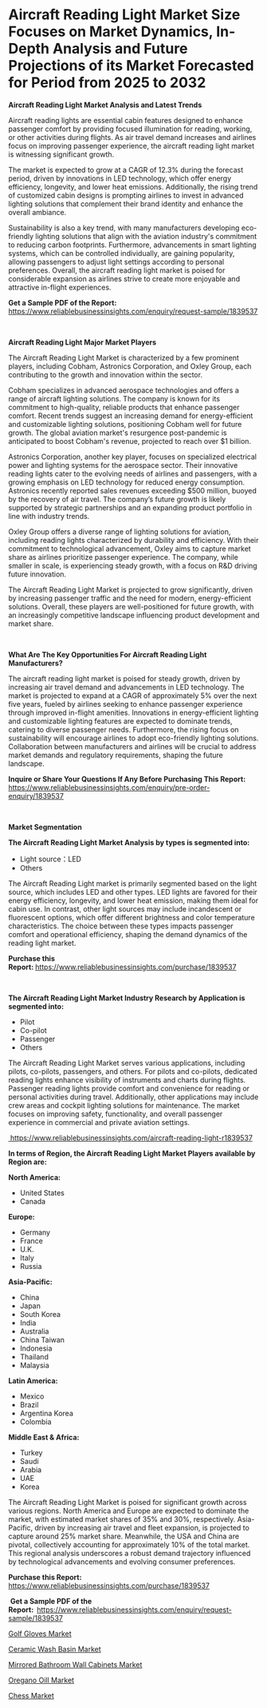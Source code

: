 <p><h1>Aircraft Reading Light Market Size Focuses on Market Dynamics, In-Depth Analysis and Future Projections of its Market Forecasted for Period from 2025 to 2032</h1></p><p><strong>Aircraft Reading Light Market Analysis and Latest Trends</strong></p>
<p><p>Aircraft reading lights are essential cabin features designed to enhance passenger comfort by providing focused illumination for reading, working, or other activities during flights. As air travel demand increases and airlines focus on improving passenger experience, the aircraft reading light market is witnessing significant growth. </p><p>The market is expected to grow at a CAGR of 12.3% during the forecast period, driven by innovations in LED technology, which offer energy efficiency, longevity, and lower heat emissions. Additionally, the rising trend of customized cabin designs is prompting airlines to invest in advanced lighting solutions that complement their brand identity and enhance the overall ambiance.</p><p>Sustainability is also a key trend, with many manufacturers developing eco-friendly lighting solutions that align with the aviation industry's commitment to reducing carbon footprints. Furthermore, advancements in smart lighting systems, which can be controlled individually, are gaining popularity, allowing passengers to adjust light settings according to personal preferences. Overall, the aircraft reading light market is poised for considerable expansion as airlines strive to create more enjoyable and attractive in-flight experiences.</p></p>
<p><strong>Get a Sample PDF of the Report:&nbsp;</strong> <a href="https://www.reliablebusinessinsights.com/enquiry/request-sample/1839537?utm_campaign=117&utm_medium=2&utm_source=Github&utm_content=ia&utm_term=04042025&utm_id=aircraft-reading-light">https://www.reliablebusinessinsights.com/enquiry/request-sample/1839537</a></p>
<p>&nbsp;</p>
<p><strong>Aircraft Reading Light Major Market Players</strong></p>
<p><p>The Aircraft Reading Light Market is characterized by a few prominent players, including Cobham, Astronics Corporation, and Oxley Group, each contributing to the growth and innovation within the sector.</p><p>Cobham specializes in advanced aerospace technologies and offers a range of aircraft lighting solutions. The company is known for its commitment to high-quality, reliable products that enhance passenger comfort. Recent trends suggest an increasing demand for energy-efficient and customizable lighting solutions, positioning Cobham well for future growth. The global aviation market's resurgence post-pandemic is anticipated to boost Cobham's revenue, projected to reach over $1 billion.</p><p>Astronics Corporation, another key player, focuses on specialized electrical power and lighting systems for the aerospace sector. Their innovative reading lights cater to the evolving needs of airlines and passengers, with a growing emphasis on LED technology for reduced energy consumption. Astronics recently reported sales revenues exceeding $500 million, buoyed by the recovery of air travel. The company’s future growth is likely supported by strategic partnerships and an expanding product portfolio in line with industry trends.</p><p>Oxley Group offers a diverse range of lighting solutions for aviation, including reading lights characterized by durability and efficiency. With their commitment to technological advancement, Oxley aims to capture market share as airlines prioritize passenger experience. The company, while smaller in scale, is experiencing steady growth, with a focus on R&D driving future innovation.</p><p>The Aircraft Reading Light Market is projected to grow significantly, driven by increasing passenger traffic and the need for modern, energy-efficient solutions. Overall, these players are well-positioned for future growth, with an increasingly competitive landscape influencing product development and market share.</p></p>
<p>&nbsp;</p>
<p><strong>What Are The Key Opportunities For Aircraft Reading Light Manufacturers?</strong></p>
<p><p>The aircraft reading light market is poised for steady growth, driven by increasing air travel demand and advancements in LED technology. The market is projected to expand at a CAGR of approximately 5% over the next five years, fueled by airlines seeking to enhance passenger experience through improved in-flight amenities. Innovations in energy-efficient lighting and customizable lighting features are expected to dominate trends, catering to diverse passenger needs. Furthermore, the rising focus on sustainability will encourage airlines to adopt eco-friendly lighting solutions. Collaboration between manufacturers and airlines will be crucial to address market demands and regulatory requirements, shaping the future landscape.</p></p>
<p><strong>Inquire or Share Your Questions If Any Before Purchasing This Report:</strong> <a href="https://www.reliablebusinessinsights.com/enquiry/pre-order-enquiry/1839537?utm_campaign=117&utm_medium=2&utm_source=Github&utm_content=ia&utm_term=04042025&utm_id=aircraft-reading-light">https://www.reliablebusinessinsights.com/enquiry/pre-order-enquiry/1839537</a></p>
<p>&nbsp;</p>
<p><strong>Market Segmentation</strong></p>
<p><strong>The Aircraft Reading Light Market Analysis by types is segmented into:</strong></p>
<p><ul><li>Light source：LED</li><li>Others</li></ul></p>
<p><p>The Aircraft Reading Light market is primarily segmented based on the light source, which includes LED and other types. LED lights are favored for their energy efficiency, longevity, and lower heat emission, making them ideal for cabin use. In contrast, other light sources may include incandescent or fluorescent options, which offer different brightness and color temperature characteristics. The choice between these types impacts passenger comfort and operational efficiency, shaping the demand dynamics of the reading light market.</p></p>
<p><strong>Purchase this Report:&nbsp;</strong><a href="https://www.reliablebusinessinsights.com/purchase/1839537?utm_campaign=117&utm_medium=2&utm_source=Github&utm_content=ia&utm_term=04042025&utm_id=aircraft-reading-light">https://www.reliablebusinessinsights.com/purchase/1839537</a></p>
<p>&nbsp;</p>
<p><strong>The Aircraft Reading Light Market Industry Research by Application is segmented into:</strong></p>
<p><ul><li>Pilot</li><li>Co-pilot</li><li>Passenger</li><li>Others</li></ul></p>
<p><p>The Aircraft Reading Light Market serves various applications, including pilots, co-pilots, passengers, and others. For pilots and co-pilots, dedicated reading lights enhance visibility of instruments and charts during flights. Passenger reading lights provide comfort and convenience for reading or personal activities during travel. Additionally, other applications may include crew areas and cockpit lighting solutions for maintenance. The market focuses on improving safety, functionality, and overall passenger experience in commercial and private aviation settings.</p></p>
<p><a href="https://www.reliablebusinessinsights.com/aircraft-reading-light-r1839537?utm_campaign=117&utm_medium=2&utm_source=Github&utm_content=ia&utm_term=04042025&utm_id=aircraft-reading-light">&nbsp;https://www.reliablebusinessinsights.com/aircraft-reading-light-r1839537</a></p>
<p><strong>In terms of Region, the Aircraft Reading Light Market Players available by Region are:</strong></p>
<p>
    <p> <strong> North America: </strong>
        <ul>
            <li>United States</li>
            <li>Canada</li>
        </ul>
        </p> 
    <p> <strong> Europe: </strong>
        <ul>
            <li>Germany</li>
            <li>France</li>
            <li>U.K.</li>
            <li>Italy</li>
            <li>Russia</li>
        </ul>
        </p> 
    <p> <strong> Asia-Pacific: </strong>
        <ul>
            <li>China</li>
            <li>Japan</li>
            <li>South Korea</li>
            <li>India</li>
            <li>Australia</li>
            <li>China Taiwan</li>
            <li>Indonesia</li>
            <li>Thailand</li>
            <li>Malaysia</li>
        </ul>
        </p> 
    <p> <strong> Latin America: </strong>
        <ul>
            <li>Mexico</li>
            <li>Brazil</li>
            <li>Argentina Korea</li>
            <li>Colombia</li>
        </ul>
        </p> 
    <p> <strong> Middle East & Africa: </strong>
        <ul>
            <li>Turkey</li>
            <li>Saudi</li>
            <li>Arabia</li>
            <li>UAE</li>
            <li>Korea</li>
        </ul>
    </p>
    </p>
<p><p>The Aircraft Reading Light Market is poised for significant growth across various regions. North America and Europe are expected to dominate the market, with estimated market shares of 35% and 30%, respectively. Asia-Pacific, driven by increasing air travel and fleet expansion, is projected to capture around 25% market share. Meanwhile, the USA and China are pivotal, collectively accounting for approximately 10% of the total market. This regional analysis underscores a robust demand trajectory influenced by technological advancements and evolving consumer preferences.</p></p>
<p><strong>Purchase this Report: </strong><a href="https://www.reliablebusinessinsights.com/purchase/1839537?utm_campaign=117&utm_medium=2&utm_source=Github&utm_content=ia&utm_term=04042025&utm_id=aircraft-reading-light">https://www.reliablebusinessinsights.com/purchase/1839537</a></p>
<p>&nbsp;<strong>Get a Sample PDF of the Report:&nbsp;&nbsp;</strong><a href="https://www.reliablebusinessinsights.com/enquiry/request-sample/1839537?utm_campaign=117&utm_medium=2&utm_source=Github&utm_content=ia&utm_term=04042025&utm_id=aircraft-reading-light">https://www.reliablebusinessinsights.com/enquiry/request-sample/1839537</a></p>
<p><strong></strong></p>
<p><p><a href="https://github.com/hedbomkrahe/Market-Research-Report-List-1/blob/main/golf-gloves-market.md?utm_campaign=117&utm_medium=2&utm_source=Github&utm_content=ia&utm_term=04042025&utm_id=aircraft-reading-light">Golf Gloves Market</a></p><p><a href="https://github.com/rosalinebhakta48/Market-Research-Report-List-1/blob/main/ceramic-wash-basin-market.md?utm_campaign=117&utm_medium=2&utm_source=Github&utm_content=ia&utm_term=04042025&utm_id=aircraft-reading-light">Ceramic Wash Basin Market</a></p><p><a href="https://github.com/nkbaroga/Market-Research-Report-List-1/blob/main/mirrored-bathroom-wall-cabinets-market.md?utm_campaign=117&utm_medium=2&utm_source=Github&utm_content=ia&utm_term=04042025&utm_id=aircraft-reading-light">Mirrored Bathroom Wall Cabinets Market</a></p><p><a href="https://github.com/elvutedipela/Market-Research-Report-List-1/blob/main/oregano-oill-market.md?utm_campaign=117&utm_medium=2&utm_source=Github&utm_content=ia&utm_term=04042025&utm_id=aircraft-reading-light">Oregano Oill Market</a></p><p><a href="https://github.com/lateshab69/Market-Research-Report-List-1/blob/main/chess-market.md?utm_campaign=117&utm_medium=2&utm_source=Github&utm_content=ia&utm_term=04042025&utm_id=aircraft-reading-light">Chess Market</a></p></p>
